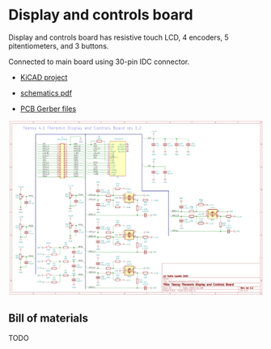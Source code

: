 # Display and controls board

Display and controls board has resistive touch LCD, 4 encoders, 5 pitentiometers, and 3 buttons.

Connected to main board using 30-pin IDC connector.


* [KiCAD project](https://github.com/teensytheremin/theremin/tree/main/schematics/kicad/teensy41_display_controls)

* [schematics pdf](pdfs/teensy41_display_controls.pdf)

* [PCB Gerber files](https://github.com/teensytheremin/theremin/raw/main/schematics/kicad/teensy41_display_controls/gerber/teensy41_display_controls/teensy41_display_controls.zip)

![KiCAD Schematics](images/schematic/teensy4_theremin_lcd_controls_board_kicad_schematic.png)


## Bill of materials

TODO

